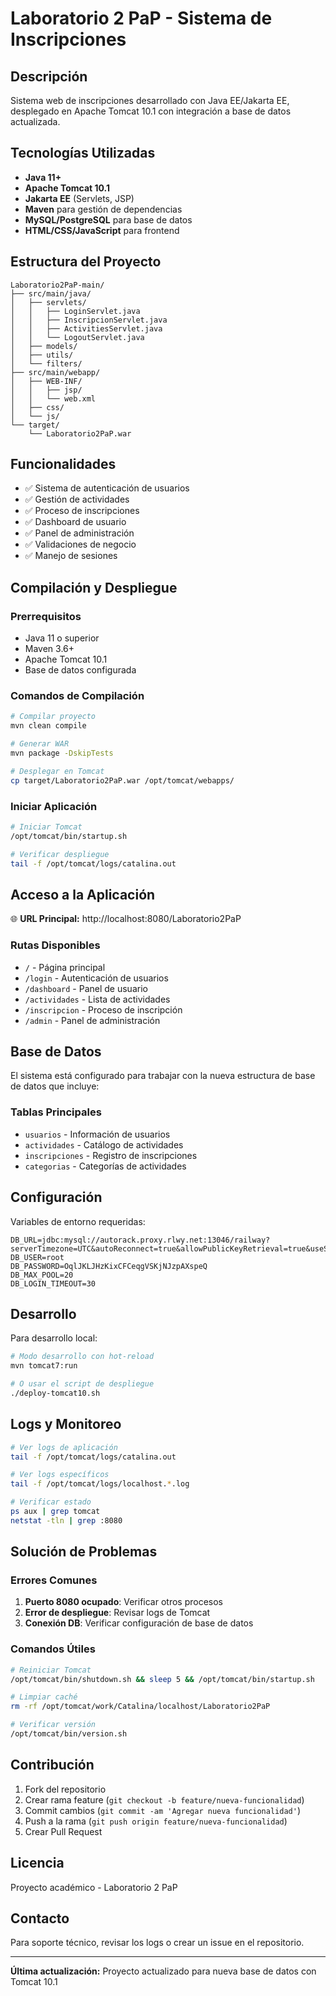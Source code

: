 # Laboratorio 2 PaP - Sistema de Inscripciones

## Descripción
Sistema web de inscripciones desarrollado con Java EE/Jakarta EE, desplegado en Apache Tomcat 10.1 con integración a base de datos actualizada.

## Tecnologías Utilizadas
- **Java 11+**
- **Apache Tomcat 10.1**
- **Jakarta EE** (Servlets, JSP)
- **Maven** para gestión de dependencias
- **MySQL/PostgreSQL** para base de datos
- **HTML/CSS/JavaScript** para frontend

## Estructura del Proyecto
```
Laboratorio2PaP-main/
├── src/main/java/
│   ├── servlets/
│   │   ├── LoginServlet.java
│   │   ├── InscripcionServlet.java
│   │   ├── ActivitiesServlet.java
│   │   └── LogoutServlet.java
│   ├── models/
│   ├── utils/
│   └── filters/
├── src/main/webapp/
│   ├── WEB-INF/
│   │   ├── jsp/
│   │   └── web.xml
│   ├── css/
│   └── js/
└── target/
    └── Laboratorio2PaP.war
```

## Funcionalidades
- ✅ Sistema de autenticación de usuarios
- ✅ Gestión de actividades
- ✅ Proceso de inscripciones
- ✅ Dashboard de usuario
- ✅ Panel de administración
- ✅ Validaciones de negocio
- ✅ Manejo de sesiones

## Compilación y Despliegue

### Prerrequisitos
- Java 11 o superior
- Maven 3.6+
- Apache Tomcat 10.1
- Base de datos configurada

### Comandos de Compilación
```bash
# Compilar proyecto
mvn clean compile

# Generar WAR
mvn package -DskipTests

# Desplegar en Tomcat
cp target/Laboratorio2PaP.war /opt/tomcat/webapps/
```

### Iniciar Aplicación
```bash
# Iniciar Tomcat
/opt/tomcat/bin/startup.sh

# Verificar despliegue
tail -f /opt/tomcat/logs/catalina.out
```

## Acceso a la Aplicación
🌐 **URL Principal:** http://localhost:8080/Laboratorio2PaP

### Rutas Disponibles
- `/` - Página principal
- `/login` - Autenticación de usuarios
- `/dashboard` - Panel de usuario
- `/actividades` - Lista de actividades
- `/inscripcion` - Proceso de inscripción
- `/admin` - Panel de administración

## Base de Datos
El sistema está configurado para trabajar con la nueva estructura de base de datos que incluye:

### Tablas Principales
- `usuarios` - Información de usuarios
- `actividades` - Catálogo de actividades
- `inscripciones` - Registro de inscripciones
- `categorias` - Categorías de actividades

## Configuración
Variables de entorno requeridas:
```
DB_URL=jdbc:mysql://autorack.proxy.rlwy.net:13046/railway?serverTimezone=UTC&autoReconnect=true&allowPublicKeyRetrieval=true&useSSL=true
DB_USER=root
DB_PASSWORD=OqlJKLJHzKixCFCeqgVSKjNJzpAXspeQ
DB_MAX_POOL=20
DB_LOGIN_TIMEOUT=30
```

## Desarrollo
Para desarrollo local:

```bash
# Modo desarrollo con hot-reload
mvn tomcat7:run

# O usar el script de despliegue
./deploy-tomcat10.sh
```

## Logs y Monitoreo
```bash
# Ver logs de aplicación
tail -f /opt/tomcat/logs/catalina.out

# Ver logs específicos
tail -f /opt/tomcat/logs/localhost.*.log

# Verificar estado
ps aux | grep tomcat
netstat -tln | grep :8080
```

## Solución de Problemas

### Errores Comunes
1. **Puerto 8080 ocupado**: Verificar otros procesos
2. **Error de despliegue**: Revisar logs de Tomcat
3. **Conexión DB**: Verificar configuración de base de datos

### Comandos Útiles
```bash
# Reiniciar Tomcat
/opt/tomcat/bin/shutdown.sh && sleep 5 && /opt/tomcat/bin/startup.sh

# Limpiar caché
rm -rf /opt/tomcat/work/Catalina/localhost/Laboratorio2PaP

# Verificar versión
/opt/tomcat/bin/version.sh
```

## Contribución
1. Fork del repositorio
2. Crear rama feature (`git checkout -b feature/nueva-funcionalidad`)
3. Commit cambios (`git commit -am 'Agregar nueva funcionalidad'`)
4. Push a la rama (`git push origin feature/nueva-funcionalidad`)
5. Crear Pull Request

## Licencia
Proyecto académico - Laboratorio 2 PaP

## Contacto
Para soporte técnico, revisar los logs o crear un issue en el repositorio.

---
**Última actualización:** Proyecto actualizado para nueva base de datos con Tomcat 10.1